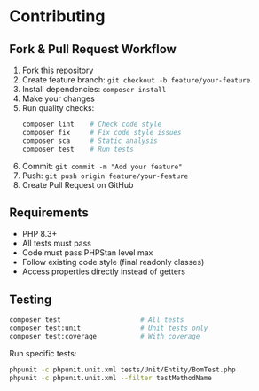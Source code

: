 # Contributing

## Fork & Pull Request Workflow

1. Fork this repository
2. Create feature branch: `git checkout -b feature/your-feature`
3. Install dependencies: `composer install`
4. Make your changes
5. Run quality checks:
   ```bash
   composer lint    # Check code style
   composer fix     # Fix code style issues
   composer sca     # Static analysis
   composer test    # Run tests
   ```
6. Commit: `git commit -m "Add your feature"`
7. Push: `git push origin feature/your-feature`
8. Create Pull Request on GitHub

## Requirements

- PHP 8.3+
- All tests must pass
- Code must pass PHPStan level max
- Follow existing code style (final readonly classes)
- Access properties directly instead of getters

## Testing

```bash
composer test                    # All tests
composer test:unit               # Unit tests only
composer test:coverage           # With coverage
```

Run specific tests:
```bash
phpunit -c phpunit.unit.xml tests/Unit/Entity/BomTest.php
phpunit -c phpunit.unit.xml --filter testMethodName
```
